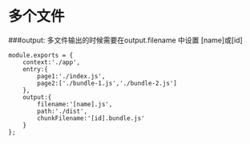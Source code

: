 # 多个文件


###output:
多文件输出的时候需要在output.filename 中设置 [name]或[id]


    module.exports = {
        context:'./app',
        entry:{
            page1:'./index.js',
            page2:['./bundle-1.js','./bundle-2.js']
        },
        output:{
            filename:'[name].js',
            path:'./dist',
            chunkFilename:'[id].bundle.js'
        }
    };
    